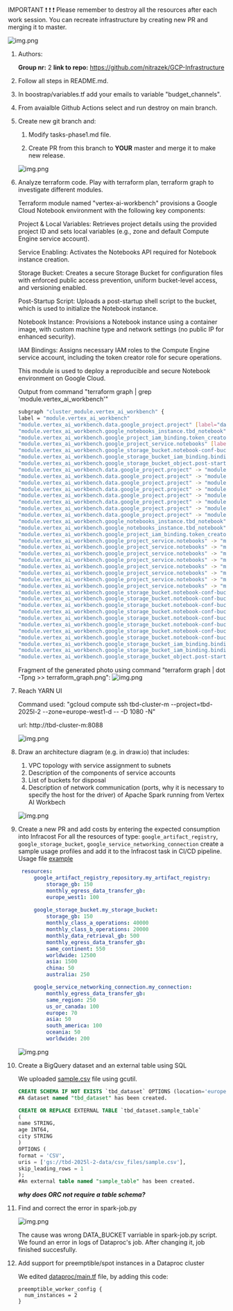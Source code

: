 IMPORTANT ❗ ❗ ❗ Please remember to destroy all the resources after each work session. You can recreate infrastructure by creating new PR and merging it to master.
  
![img.png](doc/figures/destroy.png)

1. Authors:

   **Group nr:** 2
   **link to repo:** https://github.com/nitrazek/GCP-Infrastructure
   
2. Follow all steps in README.md.

3. In boostrap/variables.tf add your emails to variable "budget_channels".

4. From avaialble Github Actions select and run destroy on main branch.
   
5. Create new git branch and:
    1. Modify tasks-phase1.md file.
    
    2. Create PR from this branch to **YOUR** master and merge it to make new release. 
    
    ![img.png](doc/reports/workflow-succeed.png)


6. Analyze terraform code. Play with terraform plan, terraform graph to investigate different modules.

    Terraform module named "vertex-ai-workbench" provisions a Google Cloud Notebook environment with the following key components:

    Project & Local Variables:
    Retrieves project details using the provided project ID and sets local variables (e.g., zone and default Compute Engine service account).

    Service Enabling:
    Activates the Notebooks API required for Notebook instance creation.

    Storage Bucket:
    Creates a secure Storage Bucket for configuration files with enforced public access prevention, uniform bucket-level access, and versioning enabled.

    Post-Startup Script:
    Uploads a post-startup shell script to the bucket, which is used to initialize the Notebook instance.

    Notebook Instance:
    Provisions a Notebook instance using a container image, with custom machine type and network settings (no public IP for enhanced security).

    IAM Bindings:
    Assigns necessary IAM roles to the Compute Engine service account, including the token creator role for secure operations.

    This module is used to deploy a reproducible and secure Notebook environment on Google Cloud.

    Output from command "terraform graph | grep 'module\.vertex_ai_workbench'"
    ```bash
    subgraph "cluster_module.vertex_ai_workbench" {
    label = "module.vertex_ai_workbench"
    "module.vertex_ai_workbench.data.google_project.project" [label="data.google_project.project"];
    "module.vertex_ai_workbench.google_notebooks_instance.tbd_notebook" [label="google_notebooks_instance.tbd_notebook"];
    "module.vertex_ai_workbench.google_project_iam_binding.token_creator_role" [label="google_project_iam_binding.token_creator_role"];
    "module.vertex_ai_workbench.google_project_service.notebooks" [label="google_project_service.notebooks"];
    "module.vertex_ai_workbench.google_storage_bucket.notebook-conf-bucket" [label="google_storage_bucket.notebook-conf-bucket"];
    "module.vertex_ai_workbench.google_storage_bucket_iam_binding.binding" [label="google_storage_bucket_iam_binding.binding"];
    "module.vertex_ai_workbench.google_storage_bucket_object.post-startup" [label="google_storage_bucket_object.post-startup"];
    "module.vertex_ai_workbench.data.google_project.project" -> "module.jupyter_docker_image.docker_registry_image.jupyterlab";
    "module.vertex_ai_workbench.data.google_project.project" -> "module.vpc.google_compute_firewall.default-internal-allow-all";
    "module.vertex_ai_workbench.data.google_project.project" -> "module.vpc.google_compute_firewall.fw-allow-ingress-from-iap";
    "module.vertex_ai_workbench.data.google_project.project" -> "module.vpc.module.cloud-router.google_compute_router_nat.nats";
    "module.vertex_ai_workbench.data.google_project.project" -> "module.vpc.module.vpc.module.firewall_rules.google_compute_firewall.rules";
    "module.vertex_ai_workbench.data.google_project.project" -> "module.vpc.module.vpc.module.firewall_rules.google_compute_firewall.rules_ingress_egress";
    "module.vertex_ai_workbench.data.google_project.project" -> "module.vpc.module.vpc.module.routes.google_compute_route.route";
    "module.vertex_ai_workbench.data.google_project.project" -> "module.vpc.module.vpc.module.vpc.google_compute_shared_vpc_host_project.shared_vpc_host";
    "module.vertex_ai_workbench.google_notebooks_instance.tbd_notebook" -> "module.vertex_ai_workbench.google_project_service.notebooks";
    "module.vertex_ai_workbench.google_notebooks_instance.tbd_notebook" -> "module.vertex_ai_workbench.google_storage_bucket_object.post-startup";
    "module.vertex_ai_workbench.google_project_iam_binding.token_creator_role" -> "module.vertex_ai_workbench.data.google_project.project";
    "module.vertex_ai_workbench.google_project_service.notebooks" -> "module.jupyter_docker_image.docker_registry_image.jupyterlab";
    "module.vertex_ai_workbench.google_project_service.notebooks" -> "module.vpc.google_compute_firewall.default-internal-allow-all";
    "module.vertex_ai_workbench.google_project_service.notebooks" -> "module.vpc.google_compute_firewall.fw-allow-ingress-from-iap";
    "module.vertex_ai_workbench.google_project_service.notebooks" -> "module.vpc.module.cloud-router.google_compute_router_nat.nats";
    "module.vertex_ai_workbench.google_project_service.notebooks" -> "module.vpc.module.vpc.module.firewall_rules.google_compute_firewall.rules";
    "module.vertex_ai_workbench.google_project_service.notebooks" -> "module.vpc.module.vpc.module.firewall_rules.google_compute_firewall.rules_ingress_egress";
    "module.vertex_ai_workbench.google_project_service.notebooks" -> "module.vpc.module.vpc.module.routes.google_compute_route.route";
    "module.vertex_ai_workbench.google_project_service.notebooks" -> "module.vpc.module.vpc.module.vpc.google_compute_shared_vpc_host_project.shared_vpc_host";
    "module.vertex_ai_workbench.google_storage_bucket.notebook-conf-bucket" -> "module.jupyter_docker_image.docker_registry_image.jupyterlab";
    "module.vertex_ai_workbench.google_storage_bucket.notebook-conf-bucket" -> "module.vpc.google_compute_firewall.default-internal-allow-all";
    "module.vertex_ai_workbench.google_storage_bucket.notebook-conf-bucket" -> "module.vpc.google_compute_firewall.fw-allow-ingress-from-iap";
    "module.vertex_ai_workbench.google_storage_bucket.notebook-conf-bucket" -> "module.vpc.module.cloud-router.google_compute_router_nat.nats";
    "module.vertex_ai_workbench.google_storage_bucket.notebook-conf-bucket" -> "module.vpc.module.vpc.module.firewall_rules.google_compute_firewall.rules";
    "module.vertex_ai_workbench.google_storage_bucket.notebook-conf-bucket" -> "module.vpc.module.vpc.module.firewall_rules.google_compute_firewall.rules_ingress_egress";
    "module.vertex_ai_workbench.google_storage_bucket.notebook-conf-bucket" -> "module.vpc.module.vpc.module.routes.google_compute_route.route";
    "module.vertex_ai_workbench.google_storage_bucket.notebook-conf-bucket" -> "module.vpc.module.vpc.module.vpc.google_compute_shared_vpc_host_project.shared_vpc_host";
    "module.vertex_ai_workbench.google_storage_bucket_iam_binding.binding" -> "module.vertex_ai_workbench.data.google_project.project";
    "module.vertex_ai_workbench.google_storage_bucket_iam_binding.binding" -> "module.vertex_ai_workbench.google_storage_bucket.notebook-conf-bucket";
    "module.vertex_ai_workbench.google_storage_bucket_object.post-startup" -> "module.vertex_ai_workbench.google_storage_bucket.notebook-conf-bucket";
    ```

    Fragment of the generated photo using command "terraform graph | dot -Tpng >> terraform_graph.png":
    ![img.png](doc/reports/vertex-graph.png)

7. Reach YARN UI

    Command used: "gcloud compute ssh tbd-cluster-m --project=tbd-2025l-2 --zone=europe-west1-d -- -D 1080 -N"

    url: http://tbd-cluster-m:8088

    ![img.png](doc/reports/yarn-ui.png)
   
8. Draw an architecture diagram (e.g. in draw.io) that includes:
    1. VPC topology with service assignment to subnets
    2. Description of the components of service accounts
    3. List of buckets for disposal
    4. Description of network communication (ports, why it is necessary to specify the host for the driver) of Apache Spark running from Vertex AI Workbech
  
    ![img.png](doc/reports/diagram.png)

9. Create a new PR and add costs by entering the expected consumption into Infracost
For all the resources of type: `google_artifact_registry`, `google_storage_bucket`, `google_service_networking_connection`
create a sample usage profiles and add it to the Infracost task in CI/CD pipeline. Usage file [example](https://github.com/infracost/infracost/blob/master/infracost-usage-example.yml) 

   ```yaml
    resources:
        google_artifact_registry_repository.my_artifact_registry:
            storage_gb: 150
            monthly_egress_data_transfer_gb:
            europe_west1: 100
        
        google_storage_bucket.my_storage_bucket:
            storage_gb: 150
            monthly_class_a_operations: 40000
            monthly_class_b_operations: 20000
            monthly_data_retrieval_gb: 500
            monthly_egress_data_transfer_gb:
            same_continent: 550
            worldwide: 12500
            asia: 1500
            china: 50
            australia: 250

        google_service_networking_connection.my_connection:
            monthly_egress_data_transfer_gb:
            same_region: 250
            us_or_canada: 100
            europe: 70
            asia: 50
            south_america: 100
            oceania: 50
            worldwide: 200
   ```

   ![img.png](doc/reports/infracost.png)

10. Create a BigQuery dataset and an external table using SQL

    We uploaded [sample.csv](doc/data/sample.csv) file using gcutil.

    ```SQL
    CREATE SCHEMA IF NOT EXISTS `tbd_dataset` OPTIONS (location='europe-west1');
    #A dataset named "tbd_dataset" has been created.

    CREATE OR REPLACE EXTERNAL TABLE `tbd_dataset.sample_table`
    (
    name STRING,
    age INT64,
    city STRING
    )
    OPTIONS (
    format = 'CSV',
    uris = ['gs://tbd-2025l-2-data/csv_files/sample.csv'],
    skip_leading_rows = 1
    );
    #An external table named "sample_table" has been created.
    ```
   
    ***why does ORC not require a table schema?***

11. Find and correct the error in spark-job.py

    ![img.png](doc/reports/spark-job-success.png)

    The cause was wrong DATA_BUCKET varriable in spark-job.py script. We found an error in logs of Dataproc's job. After changing it, job finished succesfully.

12. Add support for preemptible/spot instances in a Dataproc cluster

    We edited [dataproc/main.tf](modules/dataproc/main.tf) file, by adding this code:

    ```
    preemptible_worker_config {
      num_instances = 2
    }
    ```
